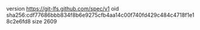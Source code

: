 version https://git-lfs.github.com/spec/v1
oid sha256:cdf77686bbb834f8b6e9275cfb4aa14c00f740fd429c484c4718f1e18c2e6fd8
size 2609
